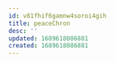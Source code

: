 ```yaml
---
id: v81fhif6gamnw4soroi4gih
title: peaceChron
desc: ''
updated: 1689618086881
created: 1689618086881
---
```

